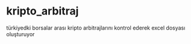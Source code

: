 # kripto_arbitraj
türkiyedki borsalar arası kripto arbitrajlarını kontrol ederek excel dosyası oluşturuyor
